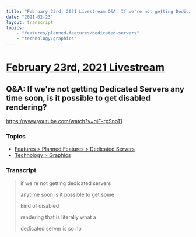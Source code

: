 ```yaml
---
title: "February 23rd, 2021 Livestream Q&A: If we're not getting Dedicated Servers any time soon, is it possible to get disabled rendering?"
date: "2021-02-23"
layout: transcript
topics:
    - "features/planned-features/dedicated-servers"
    - "technology/graphics"
---
```

# [February 23rd, 2021 Livestream](../2021-02-23.md)
## Q&A: If we're not getting Dedicated Servers any time soon, is it possible to get disabled rendering?
https://www.youtube.com/watch?v=qiF-rpSnoTI

### Topics
* [Features > Planned Features > Dedicated Servers](../topics/features/planned-features/dedicated-servers.md)
* [Technology > Graphics](../topics/technology/graphics.md)

### Transcript

> if we're not getting dedicated servers
>
> anytime soon is it possible to get some
>
> kind of disabled
>
> rendering that is literally what a
>
> dedicated server is so no
